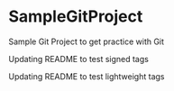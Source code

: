 # SampleGitProject
Sample Git Project to get practice with Git

Updating README to test signed tags

Updating README to test lightweight tags
